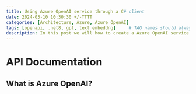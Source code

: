 ```yaml
---
title: Using Azure OpenAI service through a C# client
date: 2024-03-10 10:30:30 +/-TTTT
categories: [Architecture, Azure, Azure OpenAI]
tags: [openapi, .net8, gpt, text embeddng]     # TAG names should always be lowercase
description: In this post we will how to create a Azure OpenAI service using Azure Portal and consume it using a .NET Console client.
---
```


# API Documentation

## What is Azure OpenAI?


